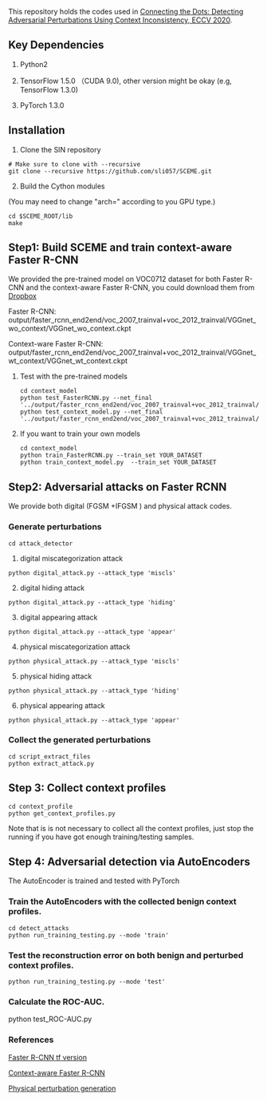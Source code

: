 This repository holds the codes used in [Connecting the Dots: Detecting Adversarial Perturbations Using Context Inconsistency, ECCV 2020](https://www.ecva.net/papers/eccv_2020/papers_ECCV/papers/123680392.pdf).

## Key Dependencies

1. Python2

2. TensorFlow 1.5.0 （CUDA 9.0), other version might be okay (e.g, TensorFlow 1.3.0)

3. PyTorch 1.3.0

## Installation 

1. Clone the SIN repository
  
  ```Shell
  # Make sure to clone with --recursive
  git clone --recursive https://github.com/sli057/SCEME.git
  ```

2. Build the Cython modules

(You may need to change "arch=" according to you GPU type.)
  ```Shell
  cd $SCEME_ROOT/lib
  make
  ```

## Step1: Build SCEME and train context-aware Faster R-CNN

We provided the pre-trained model on VOC0712 dataset for both Faster R-CNN and the context-aware Faster R-CNN, you could download them from [Dropbox](https://www.dropbox.com/sh/zeu90jxstipabnv/AABd5exXwn65LcrPY8UZQe9fa?dl=0)

Faster R-CNN: output/faster_rcnn_end2end/voc_2007_trainval+voc_2012_trainval/VGGnet_wo_context/VGGnet_wo_context.ckpt

Context-ware Faster R-CNN: output/faster_rcnn_end2end/voc_2007_trainval+voc_2012_trainval/VGGnet_wt_context/VGGnet_wt_context.ckpt

1. Test with the pre-trained models 
    ```Shell
    cd context_model
    python test_FasterRCNN.py --net_final '../output/faster_rcnn_end2end/voc_2007_trainval+voc_2012_trainval/VGGnet_wo_context/VGGnet_wo_context.ckpt'
    python test_context_model.py --net_final '../output/faster_rcnn_end2end/voc_2007_trainval+voc_2012_trainval/VGGnet_wt_context/VGGnet_wt_context.ckpt'
    
    ```
    
2. If you want to train your own models
    ```Shell
    cd context_model
    python train_FasterRCNN.py --train_set YOUR_DATASET
    python train_context_model.py  --train_set YOUR_DATASET
    
    ```
    
## Step2: Adversarial attacks on Faster RCNN
We provide both digital (FGSM +IFGSM ) and physical attack codes.

### Generate perturbations
```
cd attack_detector

```

1. digital miscategorization attack
```
python digital_attack.py --attack_type 'miscls'
```
2. digital hiding attack
```
python digital_attack.py --attack_type 'hiding'
```
3. digital appearing attack
```
python digital_attack.py --attack_type 'appear'
```
4. physical miscategorization attack
```
python physical_attack.py --attack_type 'miscls'
```
5. physical hiding attack
```
python physical_attack.py --attack_type 'hiding'
```
6. physical appearing attack
```
python physical_attack.py --attack_type 'appear'
```

### Collect the generated perturbations
```
cd script_extract_files
python extract_attack.py
```

## Step 3: Collect context profiles

```
cd context_profile
python get_context_profiles.py
```
Note that is is not necessary to collect all the context profiles, just stop the running if you have got enough training/testing samples.

## Step 4: Adversarial detection via AutoEncoders
The AutoEncoder is trained and tested with PyTorch
### Train the AutoEncoders with the collected benign context profiles.
```
cd detect_attacks
python run_training_testing.py --mode 'train'

```
### Test the reconstruction error on both benign and perturbed context profiles.
```
python run_training_testing.py --mode 'test'
```
### Calculate the ROC-AUC.
python test_ROC-AUC.py


### References

[Faster R-CNN tf version](https://github.com/smallcorgi/Faster-RCNN_TF)

[Context-aware Faster R-CNN](https://github.com/choasup/SIN)

[Physical perturbation generation](https://github.com/evtimovi/robust_physical_perturbations)


